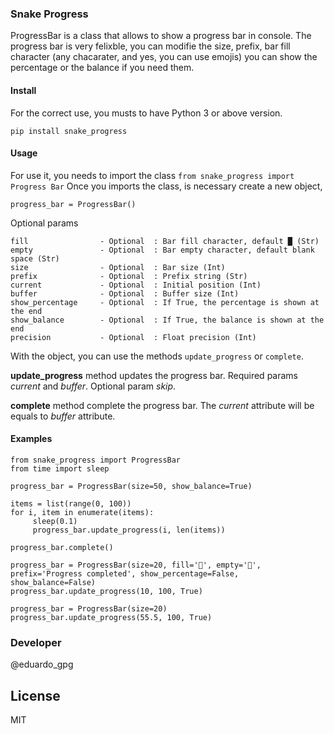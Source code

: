 ### Snake Progress

ProgressBar is a class that allows to show a progress bar in console.
The progress bar is very felixble, you can modifie the size, prefix, bar fill character (any chacarater, and yes, you can use emojis) you can show the percentage or the balance if you need them.

#### Install

For the correct use, you musts to have Python 3 or above version.

```
pip install snake_progress
```

#### Usage

For use it, you needs to import the class ``` from snake_progress import Progress Bar ```
Once you imports the class, is necessary create a new object,

```
progress_bar = ProgressBar()
````

Optional params

    fill                - Optional  : Bar fill character, default █ (Str)
    empty               - Optional  : Bar empty character, default blank space (Str)
    size                - Optional  : Bar size (Int)
    prefix              - Optional  : Prefix string (Str)
    current             - Optional  : Initial position (Int)
    buffer              - Optional  : Buffer size (Int)
    show_percentage     - Optional  : If True, the percentage is shown at the end
    show_balance        - Optional  : If True, the balance is shown at the end
    precision           - Optional  : Float precision (Int)

With the object, you can use the methods ```update_progress``` or ```complete```.

__update_progress__ method updates the progress bar. Required params _current_ and _buffer_. Optional param _skip_.

__complete__ method complete the progress bar. The _current_ attribute will be equals to _buffer_ attribute.

#### Examples

```
from snake_progress import ProgressBar
from time import sleep

progress_bar = ProgressBar(size=50, show_balance=True)

items = list(range(0, 100))
for i, item in enumerate(items):
     sleep(0.1)
     progress_bar.update_progress(i, len(items))

progress_bar.complete()

progress_bar = ProgressBar(size=20, fill='🦖', empty='🦕', prefix='Progress completed', show_percentage=False, show_balance=False)
progress_bar.update_progress(10, 100, True)

progress_bar = ProgressBar(size=20)
progress_bar.update_progress(55.5, 100, True)
```

### Developer
@eduardo_gpg

License
----

MIT

